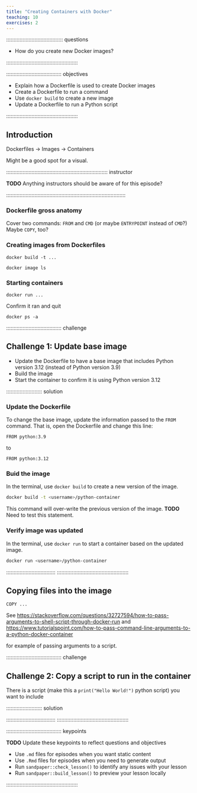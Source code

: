 ```yaml
---
title: "Creating Containers with Docker"
teaching: 10
exercises: 2
---
```


:::::::::::::::::::::::::::::::::::::: questions 

- How do you create new Docker images?

::::::::::::::::::::::::::::::::::::::::::::::::

::::::::::::::::::::::::::::::::::::: objectives

- Explain how a Dockerfile is used to create Docker images
- Create a Dockerfile to run a command
- Use `docker build` to create a new image
- Update a Dockerfile to run a Python script

::::::::::::::::::::::::::::::::::::::::::::::::

## Introduction

Dockerfiles -> Images -> Containers

Might be a good spot for a visual.

:::::::::::::::::::::::::::::::::::::::::::::::::::::::::::::::::::: instructor

**TODO** Anything instructors should be aware of for this episode?

::::::::::::::::::::::::::::::::::::::::::::::::::::::::::::::::::::::::::::::::

### Dockerfile gross anatomy

Cover two commands: `FROM` and `CMD` (or maybe `ENTRYPOINT` instead of `CMD`?)
Maybe `COPY`, too?

### Creating images from Dockerfiles

`docker build -t ...`

`docker image ls`

### Starting containers

`docker run ...`

Confirm it ran and quit

`docker ps -a`

::::::::::::::::::::::::::::::::::::: challenge 

## Challenge 1: Update base image

- Update the Dockerfile to have a base image that includes Python version 3.12 
(instead of Python version 3.9)
- Build the image
- Start the container to confirm it is using Python version 3.12

:::::::::::::::::::::::: solution 

### Update the Dockerfile

To change the base image, update the information passed to the `FROM` command. 
That is, open the Dockerfile and change this line:

`FROM python:3.9`

to 

`FROM python:3.12`
 
### Buid the image

In the terminal, use `docker build` to create a new version of the image. 

```bash
docker build -t <username>/python-container
```

This command will over-write the previous version of the image. **TODO** Need 
to test this statement.

### Verify image was updated

In the terminal, use `docker run` to start a container based on the updated 
image.

```bash
docker run <username>/python-container
```
:::::::::::::::::::::::::::::::::
::::::::::::::::::::::::::::::::::::::::::::::::

## Copying files into the image

`COPY ...`

See 
https://stackoverflow.com/questions/32727594/how-to-pass-arguments-to-shell-script-through-docker-run
and
https://www.tutorialspoint.com/how-to-pass-command-line-arguments-to-a-python-docker-container

for example of passing arguments to a script.



::::::::::::::::::::::::::::::::::::: challenge 

## Challenge 2: Copy a script to run in the container

There is a script (make this a `print("Hello World!")` python script) you want 
to include 

:::::::::::::::::::::::: solution 

:::::::::::::::::::::::::::::::::
::::::::::::::::::::::::::::::::::::::::::::::::


::::::::::::::::::::::::::::::::::::: keypoints 

**TODO** Update these keypoints to reflect questions and objectives

- Use `.md` files for episodes when you want static content
- Use `.Rmd` files for episodes when you need to generate output
- Run `sandpaper::check_lesson()` to identify any issues with your lesson
- Run `sandpaper::build_lesson()` to preview your lesson locally

::::::::::::::::::::::::::::::::::::::::::::::::

[r-markdown]: https://rmarkdown.rstudio.com/
